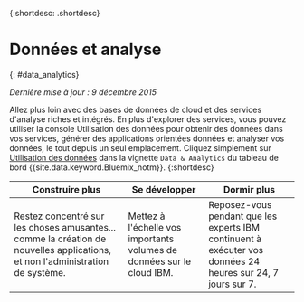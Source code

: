 {:shortdesc: .shortdesc} 

# Données et analyse
{: #data_analytics}

*Dernière mise à jour : 9 décembre 2015*

Allez plus loin avec des bases de données de cloud et des services d'analyse riches et intégrés. En plus d'explorer des
services, vous pouvez utiliser la console Utilisation des données pour obtenir des données dans vos services, générer des applications
orientées données et analyser vos données, le tout depuis un seul emplacement. Cliquez simplement sur [Utilisation des données](https://console.ng.bluemix.net/data/services/) dans la vignette `Data & Analytics` du tableau de bord {{site.data.keyword.Bluemix_notm}}.
{:shortdesc}


Construire plus | Se développer | Dormir plus
---- | ---- | ----
Restez concentré sur les choses amusantes... comme la création de nouvelles applications, et non l'administration de système. | Mettez à l'échelle vos importants volumes de données sur le cloud IBM. | Reposez-vous pendant que les experts IBM continuent à exécuter vos données 24 heures sur 24, 7 jours sur 7.
